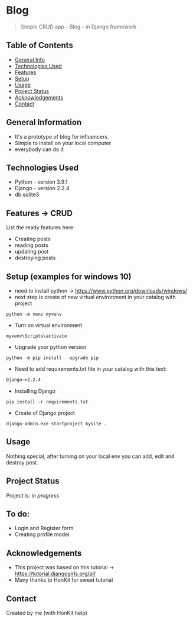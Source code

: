 # Blog
> Simple CRUD app - Blog - in Django framework

## Table of Contents
* [General Info](#general-information)
* [Technologies Used](#technologies-used)
* [Features](#features)
* [Setup](#setup)
* [Usage](#usage)
* [Project Status](#project-status)
* [Acknowledgements](#acknowledgements)
* [Contact](#contact)


## General Information
- It's a prototype of blog for influencers.
- Simple to install on your local computer
- everybody can do it


## Technologies Used
- Python - version 3.9.1
- Django - version 2.2.4
- db.sqlite3


## Features -> CRUD
List the ready features here:
- Creating posts
- reading posts
- updating post
- destroying posts


## Setup (examples for windows 10)
- need to install python -> https://www.python.org/downloads/windows/
- next step is create of new virtual environment in your catalog with project
```command-line
python -m venv myvenv
```
- Turn on virtual environment
```command-line
myvenv\Scripts\activate
```
- Upgrade your python version
```command-line
python -m pip install --upgrade pip
```
- Need to add requirements.txt file in your catalog with this text:
```blog/requirements.txt
Django~=2.2.4
```
- Installing Django
```command-line
pip install -r requirements.txt
```
- Create of Django project
```command-line
django-admin.exe startproject mysite .
```

## Usage
Nothing special, after turning on your local env you can add, edit and destroy post.


## Project Status
Project is: _in progress_


## To do:
- Login and Register form 
- Creating profile model

## Acknowledgements
- This project was based on this tutorial -> https://tutorial.djangogirls.org/pl/
- Many thanks to HonKit for sweet tutorial


## Contact
Created by me (with HonKit help)

